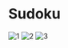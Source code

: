 # Sudoku

![1](https://user-images.githubusercontent.com/37753289/127948539-95fea9bc-d37e-4591-b6d8-4345053264c5.jpg)
![2](https://user-images.githubusercontent.com/37753289/127948542-5f7c9055-0fc7-4064-aafa-d1c02b7e5f60.jpg)
![3](https://user-images.githubusercontent.com/37753289/127948543-50983a6b-61e3-435a-beaf-a714748c2dce.jpg)
